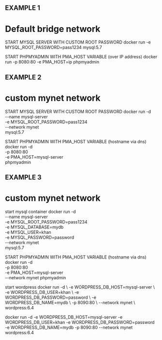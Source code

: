 ## EXAMPLE 1 
# Default bridge network

START MYSQL SERVER WITH CUSTOM ROOT PASSWORD
docker run -e MYSQL_ROOT_PASSWORD=pass1234 mysql:5.7

START PHPMYADMIN WITH PMA_HOST VARIABLE (over IP address)
docker run -p 8080:80 -e PMA_HOST=ip phpmyadmin



## EXAMPLE 2 
# custom mynet network

START MYSQL SERVER WITH CUSTOM ROOT PASSWORD
docker run -d \
	--name mysql-server \
	-e MYSQL_ROOT_PASSWORD=pass1234 \
	--network mynet \
	mysql:5.7

START PHPMYADMIN WITH PMA_HOST VARIABLE (hostname via dns)
docker run -d\
	-p 8080:80 \
	-e PMA_HOST=mysql-server \
	phpmyadmin



## EXAMPLE 3
# custom mynet network

start mysql container
docker run -d \
	--name mysql-server \
	-e MYSQL_ROOT_PASSWORD=pass1234 \
	-e MYSQL_DATABASE=mydb \
	-e MYSQL_USER=khan \
	-e MYSQL_PASSWORD=password \
	--network mynet \
	mysql:5.7

START PHPMYADMIN WITH PMA_HOST VARIABLE (hostname via dns)
docker run -d\
	-p 8080:80 \
	-e PMA_HOST=mysql-server \
	--network mynet
	phpmyadmin
	
start wordpress
docker run -d \ 
	-e WORDPRESS_DB_HOST=mysql-server \ 
	-e WORDPRESS_DB_USER=khan \ 
	-e WORDPRESS_DB_PASSWORD=password \ 
	-e WORDPRESS_DB_NAME=mydb \ 
	-p 8090:80 \ 
	--network mynet \ 
	wordpress:6.4
	
docker run -d -e WORDPRESS_DB_HOST=mysql-server -e WORDPRESS_DB_USER=khan -e WORDPRESS_DB_PASSWORD=password -e WORDPRESS_DB_NAME=mydb -p 8090:80 --network mynet wordpress:6.4


